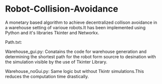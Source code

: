 # Robot-Collision-Avoidance

A monetary based algorithm to achieve decentralized collison avoidance in a warehouse setting of varioue robots.It has been implemented using Python and it's libraries Tkinter and Networkx.

Path.txt:


Warehouse_gui.py:
Conatains the code for warehouse generation and determining the shortest path for the robot form sourcre to desination with the simulation visible by the use of Tkinter Library.

Warehouse_noGui.py:
Same logic but without Tkintr simulations.This reduces the computation time drastically. 

